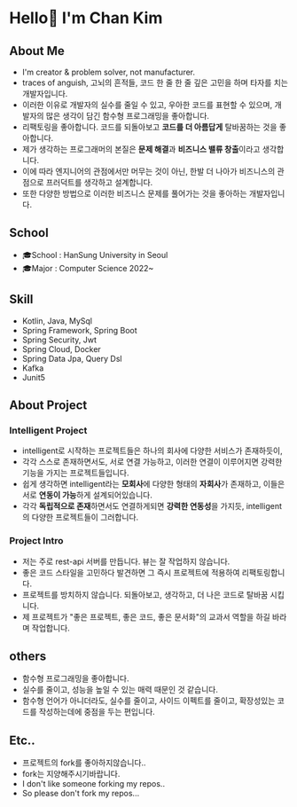 # Hello👋 I'm Chan Kim

## About Me
* I'm creator & problem solver, not manufacturer.
* traces of anguish, 고뇌의 흔적들, 코드 한 줄 한 줄 깊은 고민을 하며 타자를 치는 개발자입니다.
* 이러한 이유로 개발자의 실수를 줄일 수 있고, 우아한 코드를 표현할 수 있으며, 개발자의 많은 생각이 담긴 함수형 프로그래밍을 좋아합니다. 
* 리팩토링을 좋아합니다. 코드를 되돌아보고 **코드를 더 아름답게** 탈바꿈하는 것을 좋아합니다. 
* 제가 생각하는 프로그래머의 본질은 **문제 해결**과 **비즈니스 밸류 창출**이라고 생각합니다.
* 이에 따라 엔지니어의 관점에서만 머무는 것이 아닌, 한발 더 나아가 비즈니스의 관점으로 프러덕트를 생각하고 설계합니다.
* 또한 다양한 방법으로 이러한 비즈니스 문제를 풀어가는 것을 좋아하는 개발자입니다.

## School
* 🎓School : HanSung University in Seoul
* 🎓Major : Computer Science 2022~
## Skill
* Kotlin, Java, MySql
* Spring Framework, Spring Boot
* Spring Security, Jwt
* Spring Cloud, Docker
* Spring Data Jpa, Query Dsl
* Kafka
* Junit5
## About Project
### Intelligent Project
* intelligent로 시작하는 프로젝트들은 하나의 회사에 다양한 서비스가 존재하듯이, 
* 각각 스스로 존재하면서도, 서로 연결 가능하고, 이러한 연결이 이루어지면 강력한 기능을 가지는 프로젝트들입니다.
* 쉽게 생각하면 intelligent라는 **모회사**에 다양한 형태의 **자회사**가 존재하고, 이들은 서로 **연동이 가능**하게 설계되어있습니다.
* 각각 **독립적으로 존재**하면서도 연결하게되면 **강력한 연동성**을 가지듯, intelligent의 다양한 프로젝트들이 그러합니다.
### Project Intro
* 저는 주로 rest-api 서버를 만듭니다. 뷰는 잘 작업하지 않습니다.
* 좋은 코드 스타일을 고민하다 발견하면 그 즉시 프로젝트에 적용하여 리팩토링합니다.
* 프로젝트를 방치하지 않습니다. 되돌아보고, 생각하고, 더 나은 코드로 탈바꿈 시킵니다.
* 제 프로젝트가 "좋은 프로젝트, 좋은 코드, 좋은 문서화"의 교과서 역할을 하길 바라며 작업합니다.
## others
* 함수형 프로그래밍을 좋아합니다.
* 실수를 줄이고, 성능을 높일 수 있는 매력 때문인 것 같습니다.
* 함수형 언어가 아니더라도, 실수를 줄이고, 사이드 이펙트를 줄이고, 확장성있는 코드를 작성하는데에 중점을 두는 편입니다.
## Etc..
* 프로젝트의 fork를 좋아하지않습니다..
* fork는 지양해주시기바랍니다.
* I don't like someone forking my repos..
* So please don't fork my repos...

